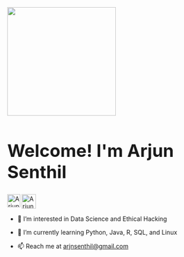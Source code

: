 <img src="https://media.giphy.com/media/WFZvB7VIXBgiz3oDXE/giphy.gif" width="250px">

<h1 style="font-size:40px;">Welcome! I'm Arjun Senthil</h1>

<a href="https://www.linkedin.com/in/arjun-senthil-9475b119a/">
  <img align="Left" alt="Arjun's Linkedin" width="30px" src="https://cdn-icons-png.flaticon.com/512/174/174857.png" />
</a>

<a href="https://open.spotify.com/user/arjun12367">
  <img align="Left" alt="Arjuns's Spotify" width="33px" src="https://cdn-icons-png.flaticon.com/512/2111/2111624.png" />
</a>
<br />
<br/ >

- 👀 I’m interested in Data Science and Ethical Hacking

- 🌱 I’m currently learning Python, Java, R, SQL, and Linux

- 📫 Reach me at arjnsenthil@gmail.com


